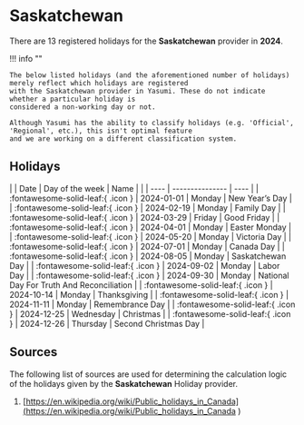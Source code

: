 # Saskatchewan

There are 13 registered holidays for the **Saskatchewan** provider in **2024**.

!!! info ""

    The below listed holidays (and the aforementioned number of holidays) merely reflect which holidays are registered
    with the Saskatchewan provider in Yasumi. These do not indicate whether a particular holiday is
    considered a non-working day or not.

    Although Yasumi has the ability to classify holidays (e.g. 'Official', 'Regional', etc.), this isn't optimal feature
    and we are working on a different classification system.

## Holidays

| | Date | Day of the week | Name |
| | ---- | --------------- | ---- |
| :fontawesome-solid-leaf:{ .icon } | 2024-01-01 | Monday | New Year’s Day |
| :fontawesome-solid-leaf:{ .icon } | 2024-02-19 | Monday | Family Day |
| :fontawesome-solid-leaf:{ .icon } | 2024-03-29 | Friday | Good Friday |
| :fontawesome-solid-leaf:{ .icon } | 2024-04-01 | Monday | Easter Monday |
| :fontawesome-solid-leaf:{ .icon } | 2024-05-20 | Monday | Victoria Day |
| :fontawesome-solid-leaf:{ .icon } | 2024-07-01 | Monday | Canada Day |
| :fontawesome-solid-leaf:{ .icon } | 2024-08-05 | Monday | Saskatchewan Day |
| :fontawesome-solid-leaf:{ .icon } | 2024-09-02 | Monday | Labor Day |
| :fontawesome-solid-leaf:{ .icon } | 2024-09-30 | Monday | National Day For Truth And Reconciliation |
| :fontawesome-solid-leaf:{ .icon } | 2024-10-14 | Monday | Thanksgiving |
| :fontawesome-solid-leaf:{ .icon } | 2024-11-11 | Monday | Remembrance Day |
| :fontawesome-solid-leaf:{ .icon } | 2024-12-25 | Wednesday | Christmas |
| :fontawesome-solid-leaf:{ .icon } | 2024-12-26 | Thursday | Second Christmas Day |

## Sources

The following list of sources are used for determining the calculation logic of
the holidays given by the **Saskatchewan** Holiday provider.


1. [https://en.wikipedia.org/wiki/Public_holidays_in_Canada](https://en.wikipedia.org/wiki/Public_holidays_in_Canada )
   